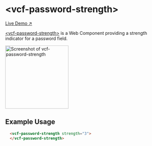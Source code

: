 # &lt;vcf-password-strength&gt;

[Live Demo ↗](https://vcf.app.fi/vcf-password-strength-demo/index.html)

[&lt;vcf-password-strength&gt;](https://vaadin.com/directory/component/vaadinvcf-password-strength) is a Web Component providing a strength indicator for a password field.

[<img src="https://raw.githubusercontent.com/vaadin/vcf-password-strength/master/screenshot.gif" width="200" alt="Screenshot of vcf-password-strength">](https://vaadin.com/directory/component/vaadinvcf-password-strength)

## Example Usage

```html
  <vcf-password-strength strength="3">
  </vcf-password-strength>
```
